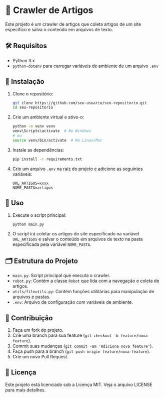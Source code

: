 
# 📰 Crawler de Artigos

Este projeto é um crawler de artigos que coleta artigos de um site específico e salva o conteúdo em arquivos de texto.

## 🛠️ Requisitos

- Python 3.x
- `python-dotenv` para carregar variáveis de ambiente de um arquivo `.env`

## 🚀 Instalação

1. Clone o repositório:
   ```sh
   git clone https://github.com/seu-usuario/seu-repositorio.git
   cd seu-repositorio
   ```

2. Crie um ambiente virtual e ative-o:
   ```sh
   python -m venv venv
   venv\Scripts\activate  # No Windows
   # ou
   source venv/bin/activate  # No Linux/Mac
   ```

3. Instale as dependências:
   ```sh
   pip install -r requirements.txt
   ```

4. Crie um arquivo `.env` na raiz do projeto e adicione as seguintes variáveis:
   ```
   URL_ARTIGOS=xxxx
   NOME_PASTA=artigos
   ```

## 📖 Uso

1. Execute o script principal:
   ```sh
   python main.py
   ```

2. O script irá coletar os artigos do site especificado na variável `URL_ARTIGOS` e salvar o conteúdo em arquivos de texto na pasta especificada pela variável `NOME_PASTA`.

## 🗂️ Estrutura do Projeto

- `main.py`: Script principal que executa o crawler.
- `robot.py`: Contém a classe `Robot` que lida com a navegação e coleta de artigos.
- `utils/fileutils.py`: Contém funções utilitárias para manipulação de arquivos e pastas.
- `.env`: Arquivo de configuração com variáveis de ambiente.

## 🤝 Contribuição

1. Faça um fork do projeto.
2. Crie uma branch para sua feature (`git checkout -b feature/nova-feature`).
3. Commit suas mudanças (`git commit -am 'Adiciona nova feature'`).
4. Faça push para a branch (`git push origin feature/nova-feature`).
5. Crie um novo Pull Request.

## 📄 Licença

Este projeto está licenciado sob a Licença MIT. Veja o arquivo LICENSE para mais detalhes.

